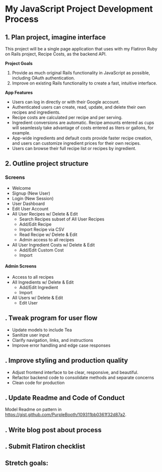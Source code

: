 # My JavaScript Project Development Process

## 1. Plan project, imagine interface

This project will be a single page application that uses with my Flatiron Ruby on Rails project, Recipe Costs, as the backend API.

**Project Goals**
1. Provide as much original Rails functionality in JavaScript as possible, including OAuth authentication.
2. Improve on existing Rails functionality to create a fast, intuitive interface.

**App Features**
- Users can log in directly or with their Google account.
- Authenticated users can create, read, update, and delete their own recipes and ingredients.
- Recipe costs are calculated per recipe and per serving.
- Ingredient conversions are automatic. Recipe amounts entered as cups will seamlessly take advantage of costs entered as liters or gallons, for example.
- App-wide ingredients and default costs provide faster recipe creation, and users can customize ingredient prices for their own recipes.
- Users can browse their full recipe list or recipes by ingredient.

## 2. Outline project structure

### Screens
- Welcome
- Signup (New User)
- Login (New Session)
- User Dashboard
- Edit User Account
- All User Recipes w/ Delete & Edit
	- Search Recipes subset of All User Recipes
	- Add/Edit Recipe
	- Import Recipe via CSV
	- Read Recipe w/ Delete & Edit
	- Admin access to all recipes
- All User Ingredient Costs w/ Delete & Edit
	- Add/Edit Custom Cost
	- Import 

#### Admin Screens
- Access to all recipes
- All Ingredients w/ Delete & Edit
	- Add/Edit Ingredient
	- Import
- All Users w/ Delete & Edit
	- Edit User





## . Tweak program for user flow

- Update models to include Tea
- Sanitize user input
- Clarify navigation, links, and instructions
- Improve error handling and edge case responses

## . Improve styling and production quality

- Adjust frontend interface to be clear, responsive, and beautiful.
- Refactor backend code to consolidate methods and separate concerns
- Clean code for production


## . Update Readme and Code of Conduct

Model Readme on pattern in https://gist.github.com/PurpleBooth/109311bb0361f32d87a2.


## . Write blog post about process


## . Submit Flatiron checklist


## Stretch goals:
